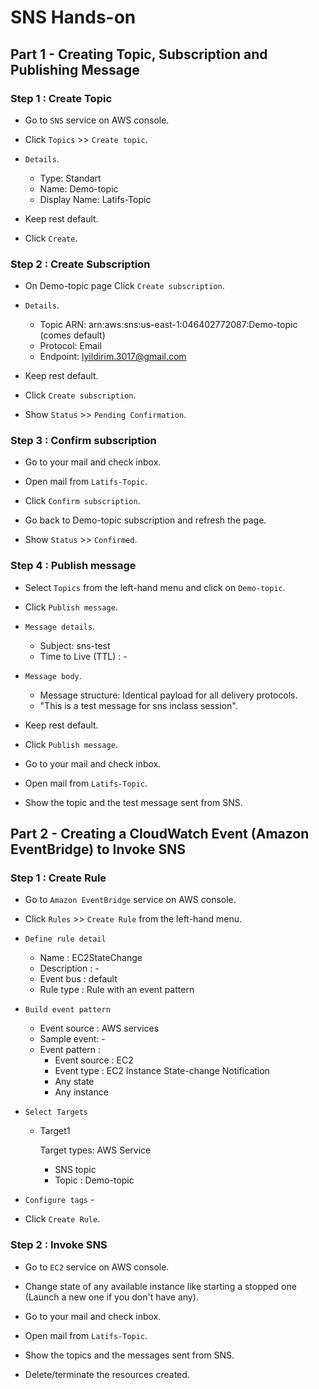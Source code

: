 # SNS Hands-on

## Part 1 - Creating Topic, Subscription and Publishing Message

### Step 1 : Create Topic

- Go to `SNS` service on AWS console.

- Click `Topics` >> `Create topic`.

- `Details`.
    - Type: Standart
    - Name: Demo-topic
    - Display Name: Latifs-Topic

- Keep rest default.

- Click `Create`.

### Step 2 : Create Subscription

- On Demo-topic page Click `Create subscription`.

- `Details`.
    - Topic ARN: arn:aws:sns:us-east-1:046402772087:Demo-topic (comes default)
    - Protocol: Email
    - Endpoint: lyildirim.3017@gmail.com 

- Keep rest default.

- Click `Create subscription`.

- Show `Status` >> `Pending Confirmation`.

### Step 3 : Confirm subscription

- Go to your mail and check inbox.

- Open mail from `Latifs-Topic`.

- Click `Confirm subscription`.

- Go back to Demo-topic subscription and refresh the page.

- Show `Status` >> `Confirmed`.

### Step 4 : Publish message

- Select `Topics` from the left-hand menu and click on `Demo-topic`.

- Click `Publish message`.

- `Message details`.
    - Subject: sns-test
    - Time to Live (TTL) : -

- `Message body`.
    - Message structure: Identical payload for all delivery protocols.
    - "This is a test message for sns inclass session".

- Keep rest default.

- Click `Publish message`.

- Go to your mail and check inbox.

- Open mail from `Latifs-Topic`.

- Show the topic and the test message sent from SNS.

## Part 2 - Creating a CloudWatch Event (Amazon EventBridge) to Invoke SNS 

### Step 1 : Create Rule

- Go to `Amazon EventBridge` service on AWS console.

- Click `Rules` >> `Create Rule` from the left-hand menu.

- `Define rule detail`
    - Name : EC2StateChange
    - Description : -
    - Event bus : default
    - Rule type : Rule with an event pattern

- `Build event pattern`
    - Event source : AWS services
    - Sample event: -
    - Event pattern :
      - Event source : EC2
      - Event type : EC2 Instance State-change Notification
      - Any state
      - Any instance

- `Select Targets`
    - Target1

      Target types: AWS Service
        - SNS topic
        - Topic : Demo-topic
    
- `Configure tags` -

- Click `Create Rule`.

### Step 2 : Invoke SNS

- Go to `EC2` service on AWS console.

- Change state of any available instance like starting a stopped one (Launch a new one if you don't have any).

- Go to your mail and check inbox.

- Open mail from `Latifs-Topic`.

- Show the topics and the messages sent from SNS.

- Delete/terminate the resources created.
